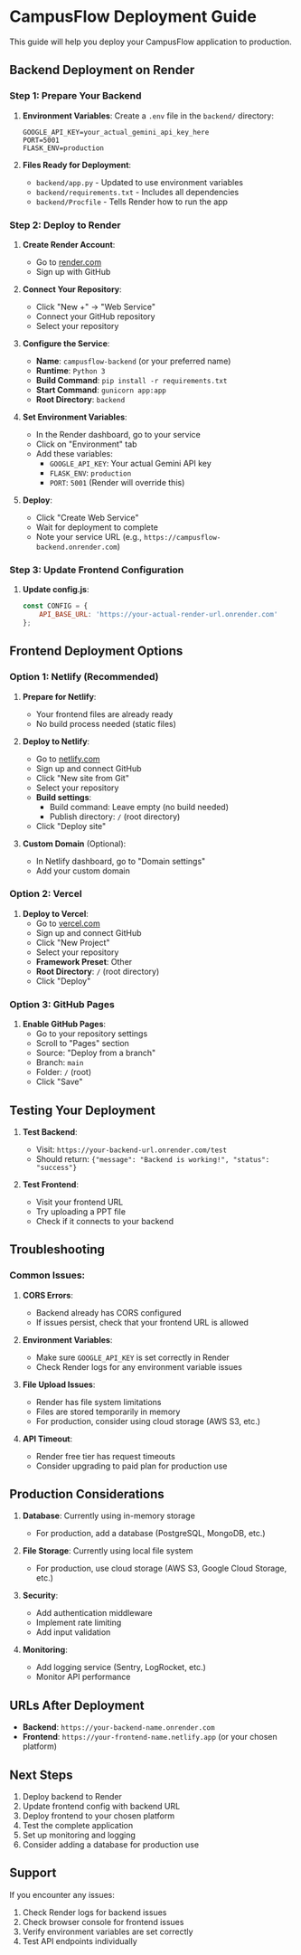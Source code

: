 # CampusFlow Deployment Guide

This guide will help you deploy your CampusFlow application to production.

## Backend Deployment on Render

### Step 1: Prepare Your Backend

1. **Environment Variables**: Create a `.env` file in the `backend/` directory:
   ```
   GOOGLE_API_KEY=your_actual_gemini_api_key_here
   PORT=5001
   FLASK_ENV=production
   ```

2. **Files Ready for Deployment**:
   - `backend/app.py` - Updated to use environment variables
   - `backend/requirements.txt` - Includes all dependencies
   - `backend/Procfile` - Tells Render how to run the app

### Step 2: Deploy to Render

1. **Create Render Account**:
   - Go to [render.com](https://render.com)
   - Sign up with GitHub

2. **Connect Your Repository**:
   - Click "New +" → "Web Service"
   - Connect your GitHub repository
   - Select your repository

3. **Configure the Service**:
   - **Name**: `campusflow-backend` (or your preferred name)
   - **Runtime**: `Python 3`
   - **Build Command**: `pip install -r requirements.txt`
   - **Start Command**: `gunicorn app:app`
   - **Root Directory**: `backend`

4. **Set Environment Variables**:
   - In the Render dashboard, go to your service
   - Click on "Environment" tab
   - Add these variables:
     - `GOOGLE_API_KEY`: Your actual Gemini API key
     - `FLASK_ENV`: `production`
     - `PORT`: `5001` (Render will override this)

5. **Deploy**:
   - Click "Create Web Service"
   - Wait for deployment to complete
   - Note your service URL (e.g., `https://campusflow-backend.onrender.com`)

### Step 3: Update Frontend Configuration

1. **Update config.js**:
   ```javascript
   const CONFIG = {
       API_BASE_URL: 'https://your-actual-render-url.onrender.com'
   };
   ```

## Frontend Deployment Options

### Option 1: Netlify (Recommended)

1. **Prepare for Netlify**:
   - Your frontend files are already ready
   - No build process needed (static files)

2. **Deploy to Netlify**:
   - Go to [netlify.com](https://netlify.com)
   - Sign up and connect GitHub
   - Click "New site from Git"
   - Select your repository
   - **Build settings**:
     - Build command: Leave empty (no build needed)
     - Publish directory: `/` (root directory)
   - Click "Deploy site"

3. **Custom Domain** (Optional):
   - In Netlify dashboard, go to "Domain settings"
   - Add your custom domain

### Option 2: Vercel

1. **Deploy to Vercel**:
   - Go to [vercel.com](https://vercel.com)
   - Sign up and connect GitHub
   - Click "New Project"
   - Select your repository
   - **Framework Preset**: Other
   - **Root Directory**: `/` (root directory)
   - Click "Deploy"

### Option 3: GitHub Pages

1. **Enable GitHub Pages**:
   - Go to your repository settings
   - Scroll to "Pages" section
   - Source: "Deploy from a branch"
   - Branch: `main`
   - Folder: `/` (root)
   - Click "Save"

## Testing Your Deployment

1. **Test Backend**:
   - Visit: `https://your-backend-url.onrender.com/test`
   - Should return: `{"message": "Backend is working!", "status": "success"}`

2. **Test Frontend**:
   - Visit your frontend URL
   - Try uploading a PPT file
   - Check if it connects to your backend

## Troubleshooting

### Common Issues:

1. **CORS Errors**:
   - Backend already has CORS configured
   - If issues persist, check that your frontend URL is allowed

2. **Environment Variables**:
   - Make sure `GOOGLE_API_KEY` is set correctly in Render
   - Check Render logs for any environment variable issues

3. **File Upload Issues**:
   - Render has file system limitations
   - Files are stored temporarily in memory
   - For production, consider using cloud storage (AWS S3, etc.)

4. **API Timeout**:
   - Render free tier has request timeouts
   - Consider upgrading to paid plan for production use

## Production Considerations

1. **Database**: Currently using in-memory storage
   - For production, add a database (PostgreSQL, MongoDB, etc.)

2. **File Storage**: Currently using local file system
   - For production, use cloud storage (AWS S3, Google Cloud Storage, etc.)

3. **Security**:
   - Add authentication middleware
   - Implement rate limiting
   - Add input validation

4. **Monitoring**:
   - Add logging service (Sentry, LogRocket, etc.)
   - Monitor API performance

## URLs After Deployment

- **Backend**: `https://your-backend-name.onrender.com`
- **Frontend**: `https://your-frontend-name.netlify.app` (or your chosen platform)

## Next Steps

1. Deploy backend to Render
2. Update frontend config with backend URL
3. Deploy frontend to your chosen platform
4. Test the complete application
5. Set up monitoring and logging
6. Consider adding a database for production use

## Support

If you encounter any issues:
1. Check Render logs for backend issues
2. Check browser console for frontend issues
3. Verify environment variables are set correctly
4. Test API endpoints individually
